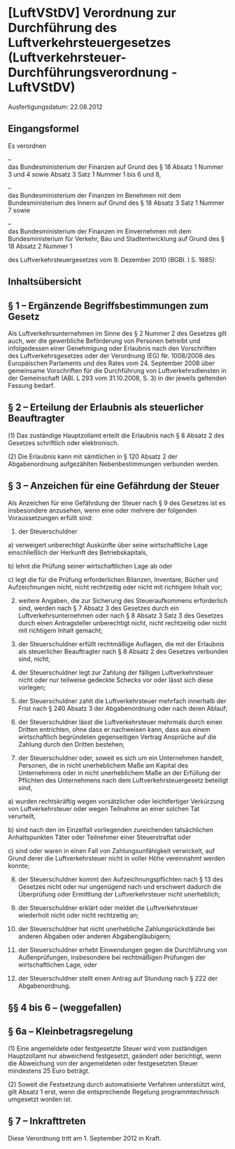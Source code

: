 # [LuftVStDV] Verordnung zur Durchführung des Luftverkehrsteuergesetzes  (Luftverkehrsteuer-Durchführungsverordnung - LuftVStDV)

Ausfertigungsdatum: 22.08.2012

 

## Eingangsformel

Es verordnen

–  
das Bundesministerium der Finanzen auf Grund des § 18 Absatz 1 Nummer 3 und 4 sowie Absatz 3 Satz 1 Nummer 1 bis 6 und 8,

–  
das Bundesministerium der Finanzen im Benehmen mit dem Bundesministerium des Innern auf Grund des § 18 Absatz 3 Satz 1 Nummer 7 sowie

–  
das Bundesministerium der Finanzen im Einvernehmen mit dem Bundesministerium für Verkehr, Bau und Stadtentwicklung auf Grund des § 18 Absatz 2 Nummer 1

des Luftverkehrsteuergesetzes vom 9. Dezember 2010 (BGBl. I S. 1885):


## Inhaltsübersicht


## § 1 – Ergänzende Begriffsbestimmungen zum Gesetz

Als Luftverkehrsunternehmen im Sinne des § 2 Nummer 2 des Gesetzes gilt auch, wer die gewerbliche Beförderung von Personen betreibt und infolgedessen einer Genehmigung oder Erlaubnis nach den Vorschriften des Luftverkehrsgesetzes oder der Verordnung (EG) Nr. 1008/2008 des Europäischen Parlaments und des Rates vom 24. September 2008 über gemeinsame Vorschriften für die Durchführung von Luftverkehrsdiensten in der Gemeinschaft (ABl. L 293 vom 31.10.2008, S. 3) in der jeweils geltenden Fassung bedarf.


## § 2 – Erteilung der Erlaubnis als steuerlicher Beauftragter

(1) Das zuständige Hauptzollamt erteilt die Erlaubnis nach § 8 Absatz 2 des Gesetzes schriftlich oder elektronisch.

(2) Die Erlaubnis kann mit sämtlichen in § 120 Absatz 2 der Abgabenordnung aufgezählten Nebenbestimmungen verbunden werden.


## § 3 – Anzeichen für eine Gefährdung der Steuer

Als Anzeichen für eine Gefährdung der Steuer nach § 9 des Gesetzes ist es insbesondere anzusehen, wenn eine oder mehrere der folgenden Voraussetzungen erfüllt sind:

1. der Steuerschuldner

a) verweigert unberechtigt Auskünfte über seine wirtschaftliche Lage einschließlich der Herkunft des Betriebskapitals,

b) lehnt die Prüfung seiner wirtschaftlichen Lage ab oder

c) legt die für die Prüfung erforderlichen Bilanzen, Inventare, Bücher und Aufzeichnungen nicht, nicht rechtzeitig oder nicht mit richtigem Inhalt vor;

2. weitere Angaben, die zur Sicherung des Steueraufkommens erforderlich sind, werden nach § 7 Absatz 3 des Gesetzes durch ein Luftverkehrsunternehmen oder nach § 8 Absatz 3 Satz 3 des Gesetzes durch einen Antragsteller unberechtigt nicht, nicht rechtzeitig oder nicht mit richtigem Inhalt gemacht;

3. der Steuerschuldner erfüllt rechtmäßige Auflagen, die mit der Erlaubnis als steuerlicher Beauftragter nach § 8 Absatz 2 des Gesetzes verbunden sind, nicht;

4. der Steuerschuldner legt zur Zahlung der fälligen Luftverkehrsteuer nicht oder nur teilweise gedeckte Schecks vor oder lässt sich diese vorlegen;

5. der Steuerschuldner zahlt die Luftverkehrsteuer mehrfach innerhalb der Frist nach § 240 Absatz 3 der Abgabenordnung oder nach deren Ablauf;

6. der Steuerschuldner lässt die Luftverkehrsteuer mehrmals durch einen Dritten entrichten, ohne dass er nachweisen kann, dass aus einem wirtschaftlich begründeten gegenseitigen Vertrag Ansprüche auf die Zahlung durch den Dritten bestehen;

7. der Steuerschuldner oder, soweit es sich um ein Unternehmen handelt, Personen, die in nicht unerheblichem Maße am Kapital des Unternehmens oder in nicht unerheblichem Maße an der Erfüllung der Pflichten des Unternehmens nach dem Luftverkehrsteuergesetz beteiligt sind,

a) wurden rechtskräftig wegen vorsätzlicher oder leichtfertiger Verkürzung von Luftverkehrsteuer oder wegen Teilnahme an einer solchen Tat verurteilt,

b) sind nach den im Einzelfall vorliegenden zureichenden tatsächlichen Anhaltspunkten Täter oder Teilnehmer einer Steuerstraftat oder

c) sind oder waren in einen Fall von Zahlungsunfähigkeit verwickelt, auf Grund derer die Luftverkehrsteuer nicht in voller Höhe vereinnahmt werden konnte;

8. der Steuerschuldner kommt den Aufzeichnungspflichten nach § 13 des Gesetzes nicht oder nur ungenügend nach und erschwert dadurch die Überprüfung oder Ermittlung der Luftverkehrsteuer nicht unerheblich;

9. der Steuerschuldner erklärt oder meldet die Luftverkehrsteuer wiederholt nicht oder nicht rechtzeitig an;

10. der Steuerschuldner hat nicht unerhebliche Zahlungsrückstände bei anderen Abgaben oder anderen Abgabengläubigern;

11. der Steuerschuldner erhebt Einwendungen gegen die Durchführung von Außenprüfungen, insbesondere bei rechtmäßigen Prüfungen der wirtschaftlichen Lage, oder

12. der Steuerschuldner stellt einen Antrag auf Stundung nach § 222 der Abgabenordnung.


## §§ 4 bis 6 – (weggefallen)


## § 6a – Kleinbetragsregelung

(1) Eine angemeldete oder festgesetzte Steuer wird vom zuständigen Hauptzollamt nur abweichend festgesetzt, geändert oder berichtigt, wenn die Abweichung von der angemeldeten oder festgesetzten Steuer mindestens 25 Euro beträgt.

(2) Soweit die Festsetzung durch automatisierte Verfahren unterstützt wird, gilt Absatz 1 erst, wenn die entsprechende Regelung programmtechnisch umgesetzt worden ist.


## § 7 – Inkrafttreten

Diese Verordnung tritt am 1. September 2012 in Kraft.
